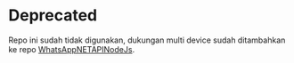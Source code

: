 # Deprecated

Repo ini sudah tidak digunakan, dukungan multi device sudah ditambahkan ke repo [WhatsAppNETAPINodeJs](https://github.com/WhatsAppNETClient/WhatsAppNETAPINodeJs).
